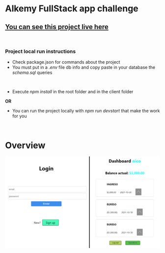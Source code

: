 # **Alkemy FullStack app challenge**
## [You can see this project live here](https://indevelopment.com)

<br />

### **Project local run instructions**
* Check package.json for commands about the project
* You must put in a *.env* file db info and copy paste in your database the *schema.sql* queries

<br />

* Execute *npm install* in the root folder and in the client folder

**OR**

* You can run the project locally with *npm run devstart* that make the work for you

<br />

# **Overview**
![screenshot](./screenshot.png)